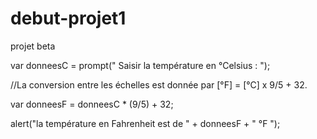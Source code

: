 # debut-projet1
projet beta

var donneesC = prompt(" Saisir la température en °Celsius : ");

//La conversion entre les échelles est donnée par [°F] = [°C] x 9/5 + 32.

var donneesF = donneesC * (9/5) + 32;

alert("la température en Fahrenheit est de " + donneesF + " °F ");
